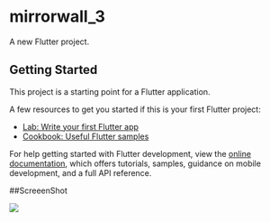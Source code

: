 # mirrorwall_3

A new Flutter project.

## Getting Started

This project is a starting point for a Flutter application.

A few resources to get you started if this is your first Flutter project:

- [Lab: Write your first Flutter app](https://docs.flutter.dev/get-started/codelab)
- [Cookbook: Useful Flutter samples](https://docs.flutter.dev/cookbook)

For help getting started with Flutter development, view the
[online documentation](https://docs.flutter.dev/), which offers tutorials,
samples, guidance on mobile development, and a full API reference.


##ScreeenShot

<img src = "https://user-images.githubusercontent.com/121153077/213104408-ab9e8eb2-1dd6-4077-89ff-952ee261dd40.png
">
